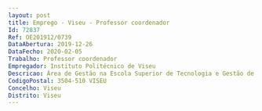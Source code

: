 ```yaml
--- 
layout: post
title: Emprego - Viseu - Professor coordenador
Id: 72837
Ref: OE201912/0739
DataAbertura: 2019-12-26
DataFecho: 2020-02-05
Trabalho: Professor coordenador
Empregador: Instituto Politécnico de Viseu
Descricao: Área de Gestão na Escola Superior de Tecnologia e Gestão de Viseu
CodigoPostal: 3504-510 VISEU
Concelho: Viseu
Distrito: Viseu
--- 
```

